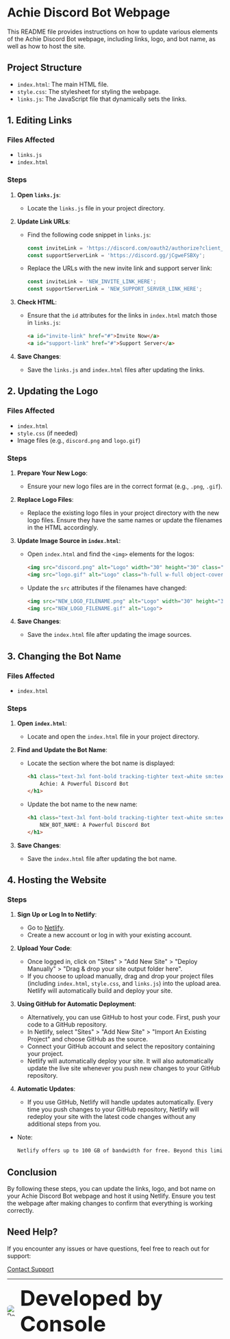 # Achie Discord Bot Webpage

This README file provides instructions on how to update various elements of the Achie Discord Bot webpage, including links, logo, and bot name, as well as how to host the site.

## Project Structure

- `index.html`: The main HTML file.
- `style.css`: The stylesheet for styling the webpage.
- `links.js`: The JavaScript file that dynamically sets the links.

## 1. Editing Links

### Files Affected
- `links.js`
- `index.html`

### Steps

1. **Open `links.js`**:
   - Locate the `links.js` file in your project directory.

2. **Update Link URLs**:
   - Find the following code snippet in `links.js`:
     ```javascript
     const inviteLink = 'https://discord.com/oauth2/authorize?client_id=1267591670619312230&permissions=10587093855999&scope=bot%20applications.commands';
     const supportServerLink = 'https://discord.gg/jCgweFSBXy';
     ```
   - Replace the URLs with the new invite link and support server link:
     ```javascript
     const inviteLink = 'NEW_INVITE_LINK_HERE';
     const supportServerLink = 'NEW_SUPPORT_SERVER_LINK_HERE';
     ```

3. **Check HTML**:
   - Ensure that the `id` attributes for the links in `index.html` match those in `links.js`:
     ```html
     <a id="invite-link" href="#">Invite Now</a>
     <a id="support-link" href="#">Support Server</a>
     ```

4. **Save Changes**:
   - Save the `links.js` and `index.html` files after updating the links.

## 2. Updating the Logo

### Files Affected
- `index.html`
- `style.css` (if needed)
- Image files (e.g., `discord.png` and `logo.gif`)

### Steps

1. **Prepare Your New Logo**:
   - Ensure your new logo files are in the correct format (e.g., `.png`, `.gif`).

2. **Replace Logo Files**:
   - Replace the existing logo files in your project directory with the new logo files. Ensure they have the same names or update the filenames in the HTML accordingly.

3. **Update Image Source in `index.html`**:
   - Open `index.html` and find the `<img>` elements for the logos:
     ```html
     <img src="discord.png" alt="Logo" width="30" height="30" class="h-10 w-10 text-white">
     <img src="logo.gif" alt="Logo" class="h-full w-full object-cover rounded-full">
     ```
   - Update the `src` attributes if the filenames have changed:
     ```html
     <img src="NEW_LOGO_FILENAME.png" alt="Logo" width="30" height="30">
     <img src="NEW_LOGO_FILENAME.gif" alt="Logo">
     ```

4. **Save Changes**:
   - Save the `index.html` file after updating the image sources.

## 3. Changing the Bot Name

### Files Affected
- `index.html`

### Steps

1. **Open `index.html`**:
   - Locate and open the `index.html` file in your project directory.

2. **Find and Update the Bot Name**:
   - Locate the section where the bot name is displayed:
     ```html
     <h1 class="text-3xl font-bold tracking-tighter text-white sm:text-5xl xl:text-6xl mb-4">
         Achie: A Powerful Discord Bot
     </h1>
     ```
   - Update the bot name to the new name:
     ```html
     <h1 class="text-3xl font-bold tracking-tighter text-white sm:text-5xl xl:text-6xl mb-4">
         NEW_BOT_NAME: A Powerful Discord Bot
     </h1>
     ```

3. **Save Changes**:
   - Save the `index.html` file after updating the bot name.

## 4. Hosting the Website

### Steps

1. **Sign Up or Log In to Netlify**:
   - Go to [Netlify](https://www.netlify.com/).
   - Create a new account or log in with your existing account.

2. **Upload Your Code**:
   - Once logged in, click on "Sites" > "Add New Site" > "Deploy Manually" > "Drag & drop your site output folder here".
   - If you choose to upload manually, drag and drop your project files (including `index.html`, `style.css`, and `links.js`) into the upload area. Netlify will automatically build and deploy your site.

3. **Using GitHub for Automatic Deployment**:
   - Alternatively, you can use GitHub to host your code. First, push your code to a GitHub repository.
   - In Netlify, select "Sites" > "Add New Site" > "Import An Existing Project" and choose GitHub as the source.
   - Connect your GitHub account and select the repository containing your project.
   - Netlify will automatically deploy your site. It will also automatically update the live site whenever you push new changes to your GitHub repository.

4. **Automatic Updates**:
   - If you use GitHub, Netlify will handle updates automatically. Every time you push changes to your GitHub repository, Netlify will redeploy your site with the latest code changes without any additional steps from you.

- Note:
   ```html
   Netlify offers up to 100 GB of bandwidth for free. Beyond this limit, you’ll need to pay for additional usage. If you anticipate needing more bandwidth or prefer a different hosting solution, consider alternatives. I chose Netlify for its ease of use and suitability for short-term hosting. After this period, I plan to migrate the site to a web server or VPS.
   ```

## Conclusion

By following these steps, you can update the links, logo, and bot name on your Achie Discord Bot webpage and host it using Netlify. Ensure you test the webpage after making changes to confirm that everything is working correctly.

## Need Help?

If you encounter any issues or have questions, feel free to reach out for support:

[Contact Support](https://discord.gg/jCgweFSBXy)

---

<div style="display: flex; align-items: center;">
  <img src="https://avatars.githubusercontent.com/u/116895355?v=4" alt="Developed by Console" style="border-radius: 25%; width: 25px; height: 25px; margin-right: 5px;">
  <span style="font-size: 50px; font-weight: bold;">Developed by Console</span>
</div>